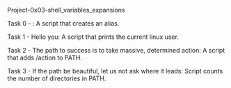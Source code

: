 Project-0x03-shell_variables_expansions

Task 0 - <o>: A script that creates an alias.

Task 1 - Hello you: A script that prints the current linux user.

Task 2 - The path to success is to take massive, determined action: A script that adds /action to PATH.

Task 3 - If the path be beautiful, let us not ask where it leads: Script counts the number of directories in PATH.
